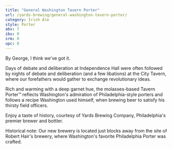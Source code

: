```yaml
---
title: "General Washington Tavern Porter"
url: /yards-brewing/general-washington-tavern-porter/
category: Irish Ale
style: Porter
abv: 7
ibu: 0
srm: 0
upc: 0
---
```

By George, I think we've got it.

Days of debate and deliberation at Independence Hall were often followed by nights of debate and deliberation (and a few libations) at the City Tavern, where our forefathers would gather to exchange revolutionary ideas.

Rich and warming with a deep garnet hue, the molasses-based Tavern Porter™ reflects Washington's admiration of Philadelphia-style porters and follows a recipe Washington used himself, when brewing beer to satisfy his thirsty field officers.

Enjoy a taste of history, courtesy of Yards Brewing Company, Philadelphia's premier brewer and bottler.

Historical note: Our new brewery is located just blocks away from the site of Robert Hair's brewery, where Washington's favorite Philadelphia Porter was crafted.
